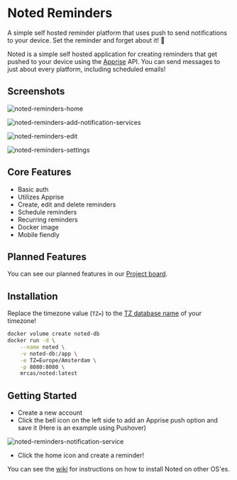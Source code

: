 # Noted Reminders
A simple self hosted reminder platform that uses push to send notifications to your device. Set the reminder and forget about it! 📢

Noted is a simple self hosted application for creating reminders that get pushed to your device using the [Apprise](https://github.com/caronc/apprise) API. You can send messages to just about every platform, including scheduled emails!

## Screenshots
![noted-reminders-home](https://user-images.githubusercontent.com/57927413/213593220-495aeb86-2bf8-4c43-895d-c7cba38c3cee.png)

![noted-reminders-add-notification-services](https://user-images.githubusercontent.com/57927413/212755314-1104531e-7feb-4e59-af1d-927576e47152.png)

![noted-reminders-edit](https://user-images.githubusercontent.com/57927413/213594471-ecc99a72-cf0f-4570-8e78-92ffbf37e59d.png)

![noted-reminders-settings](https://user-images.githubusercontent.com/57927413/212755327-b45da53c-72f7-480c-9a77-eaad28803fbb.png)

## Core Features
* Basic auth
* Utilizes Apprise
* Create, edit and delete reminders
* Schedule reminders
* Recurring reminders
* Docker image
* Mobile fiendly

## Planned Features
You can see our planned features in our [Project board](https://github.com/users/Casvt/projects/3).

## Installation
Replace the timezone value (`TZ=`) to the [TZ database name](https://en.wikipedia.org/wiki/List_of_tz_database_time_zones) of your timezone!
```bash
docker volume create noted-db
docker run -d \
	--name noted \
	-v noted-db:/app \
	-e TZ=Europe/Amsterdam \
	-p 8080:8080 \
	mrcas/noted:latest
```
## Getting Started
- Create a new account
- Click the bell icon on the left side to add an Apprise push option and save it (Here is an example using Pushover)

![noted-reminders-notification-service](https://user-images.githubusercontent.com/57927413/213593832-6c62307c-cf7c-4d11-b6ce-dea33676d477.png)


- Click the home icon and create a reminder!

You can see the [wiki](https://github.com/Casvt/Noted/wiki) for instructions on how to install Noted on other OS'es.
